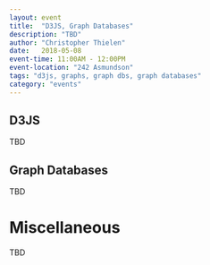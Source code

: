 ```yaml
---
layout: event
title:  "D3JS, Graph Databases"
description: "TBD"
author: "Christopher Thielen"
date:   2018-05-08
event-time: 11:00AM - 12:00PM
event-location: "242 Asmundson"
tags: "d3js, graphs, graph dbs, graph databases"
category: "events"
---
```


D3JS
-

TBD

Graph Databases
-

TBD

Miscellaneous
=
TBD
